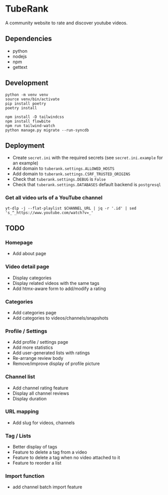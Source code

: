 # TubeRank

A community website to rate and discover youtube videos.

## Dependencies

- python
- nodejs
- npm
- gettext

## Development

```
python -m venv venv
source venv/bin/activate
pip install poetry
poetry install
```

```
npm install -D tailwindcss
npm install flowbite
npm run tailwind-watch
python manage.py migrate --run-syncdb
```

## Deployment

- Create `secret.ini` with the required secrets (see `secret.ini.example` for an example)
- Add domain to `tuberank.settings.ALLOWED_HOSTS`
- Add domain to `tuberank.settings.CSRF_TRUSTED_ORIGINS`
- Check that `tuberank.settings.DEBUG` is `False`
- Check that `tuberank.settings.DATABASES` default backend is `postgresql`

### Get all video urls of a YouTube channel

```
yt-dlp -j --flat-playlist $CHANNEL_URL | jq -r '.id' | sed 's_^_https://www.youtube.com/watch?v=_'
```

## TODO

### Homepage
- Add about page

### Video detail page
- Display categories
- Display related videos with the same tags
- Add htmx-aware form to add/modify a rating

### Categories
- Add categories page
- Add categories to videos/channels/snapshots

### Profile / Settings
- Add profile / settings page
- Add more statistics
- Add user-generated lists with ratings
- Re-arrange review body
- Remove/improve display of profile picture

### Channel list
- Add channel rating feature
- Display all channel reviews
- Display duration

### URL mapping
- Add slug for videos, channels

### Tag / Lists
- Better display of tags
- Feature to delete a tag from a video
- Feature to delete a tag when no video attached to it
- Feature to reorder a list

### Import function
- add channel batch import feature
